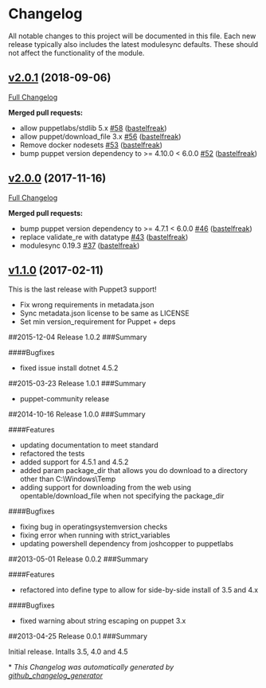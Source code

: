 # Changelog

All notable changes to this project will be documented in this file.
Each new release typically also includes the latest modulesync defaults.
These should not affect the functionality of the module.

## [v2.0.1](https://github.com/voxpupuli/puppet-dotnet/tree/v2.0.1) (2018-09-06)

[Full Changelog](https://github.com/voxpupuli/puppet-dotnet/compare/v2.0.0...v2.0.1)

**Merged pull requests:**

- allow puppetlabs/stdlib 5.x [\#58](https://github.com/voxpupuli/puppet-dotnet/pull/58) ([bastelfreak](https://github.com/bastelfreak))
- allow puppet/download\_file 3.x [\#56](https://github.com/voxpupuli/puppet-dotnet/pull/56) ([bastelfreak](https://github.com/bastelfreak))
- Remove docker nodesets [\#53](https://github.com/voxpupuli/puppet-dotnet/pull/53) ([bastelfreak](https://github.com/bastelfreak))
- bump puppet version dependency to \>= 4.10.0 \< 6.0.0 [\#52](https://github.com/voxpupuli/puppet-dotnet/pull/52) ([bastelfreak](https://github.com/bastelfreak))

## [v2.0.0](https://github.com/voxpupuli/puppet-dotnet/tree/v2.0.0) (2017-11-16)

[Full Changelog](https://github.com/voxpupuli/puppet-dotnet/compare/v1.1.0...v2.0.0)

**Merged pull requests:**

- bump puppet version dependency to \>= 4.7.1 \< 6.0.0 [\#46](https://github.com/voxpupuli/puppet-dotnet/pull/46) ([bastelfreak](https://github.com/bastelfreak))
- replace validate\_re with datatype [\#43](https://github.com/voxpupuli/puppet-dotnet/pull/43) ([bastelfreak](https://github.com/bastelfreak))
- modulesync 0.19.3 [\#37](https://github.com/voxpupuli/puppet-dotnet/pull/37) ([bastelfreak](https://github.com/bastelfreak))

## [v1.1.0](https://github.com/voxpupuli/puppet-dotnet/tree/v1.1.0) (2017-02-11)

This is the last release with Puppet3 support!

* Fix wrong requirements in metadata.json
* Sync metadata.json license to be same as LICENSE
* Set min version_requirement for Puppet + deps

##2015-12-04 Release 1.0.2
###Summary

####Bugfixes
- fixed issue install dotnet 4.5.2


##2015-03-23 Release 1.0.1
###Summary

- puppet-community release


##2014-10-16 Release 1.0.0
###Summary

####Features

- updating documentation to meet standard
- refactored the tests
- added support for 4.5.1 and 4.5.2
- added param package_dir that allows you do download to a directory other than C:\Windows\Temp
- adding support for downloading from the web using opentable/download_file when not specifying the package_dir

####Bugfixes

- fixing bug in operatingsystemversion checks
- fixing error when running with strict_variables
- updating powershell dependency from joshcopper to puppetlabs

##2013-05-01 Release 0.0.2
###Summary

####Features

- refactored into define type to allow for side-by-side install of 3.5 and 4.x

####Bugfixes

- fixed warning about string escaping on puppet 3.x

##2013-04-25 Release 0.0.1
###Summary

  Initial release. Intalls 3.5, 4.0 and 4.5


\* *This Changelog was automatically generated by [github_changelog_generator](https://github.com/github-changelog-generator/github-changelog-generator)*
